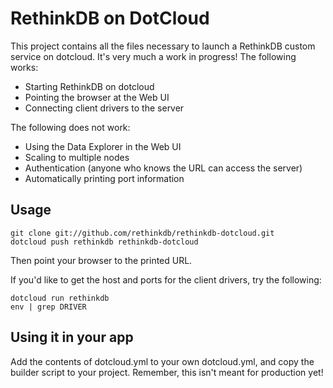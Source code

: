 # RethinkDB on DotCloud #

This project contains all the files necessary to launch a RethinkDB
custom service on dotcloud. It's very much a work in progress! The
following works:

* Starting RethinkDB on dotcloud
* Pointing the browser at the Web UI
* Connecting client drivers to the server

The following does not work:

* Using the Data Explorer in the Web UI
* Scaling to multiple nodes
* Authentication (anyone who knows the URL can access the server)
* Automatically printing port information

## Usage ##

```
git clone git://github.com/rethinkdb/rethinkdb-dotcloud.git
dotcloud push rethinkdb rethinkdb-dotcloud
```

Then point your browser to the printed URL.

If you'd like to get the host and ports for the client drivers, try
the following:

```
dotcloud run rethinkdb
env | grep DRIVER
```

## Using it in your app ##

Add the contents of dotcloud.yml to your own dotcloud.yml, and copy
the builder script to your project. Remember, this isn't meant for
production yet!


